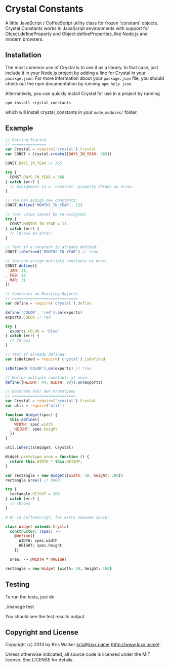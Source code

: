 Crystal Constants
=================

A little JavaScript / CoffeeScript utility class for frozen 'constant' objects.
Crystal Constants works in JavaScript environments with support for
Object.defineProperty and Object.defineProperties, like Node.js and modern browsers.

## Installation
The most common use of Crystal is to use it as a library. In that case, just
include it in your Node.js project by adding a line for Crystal in your
`pacakge.json`. For more information about your `package.json` file, you should
check out the npm documentation by running `npm help json`.

Alternatively, you can quickly install Crystal for use in a project by running

	npm install crystal_constants

which will install crystal_constants in your `node_modules/` folder.

## Example

```JavaScript
// Getting Started
// ===============
var Crystal = require('crystal').Crystal
var CONST = Crystal.create({DAYS_IN_YEAR: 365})

CONST.DAYS_IN_YEAR // 365

try {
  CONST.DAYS_IN_YEAR = 366
} catch (err) {
  // Assignment to a 'constant' property throws an error.
}

// You can assign new constants:
CONST.define('MONTHS_IN_YEAR', 12)

// Your value cannot be re-assigned:
try {
  CONST.MONTHS_IN_YEAR = 11
} catch (err) {
  // Throws an error.
}

// Test if a constant is already defined:
CONST.isDefined('MONTHS_IN_YEAR') // true

// You can assign multiple constants at once:
CONST.define({
  JAN: 31,
, FEB: 28
, MAR: 31
})

// Constants on Existing Objects
// =============================
var define = require('crystal').define

define('COLOR', 'red').on(exports)
exports.COLOR // red

try {
  exports.COLOR = 'blue'
} catch (err) {
  // Throws
}

// Test if already defined:
var isDefined = require('crystal').isDefined

isDefined('COLOR').on(exports) // true

// Define multiple constants at once:
define({HEIGHT: 44, WIDTH: 99}).on(exports)

// Decorate Your Own Prototypes
// ============================
var Crystal = require('crystal').Crystal
var util = require('util')

function Widget(spec) {
  this.define({
    WIDTH: spec.width
  , HEIGHT: spec.height
  })
}

util.inherits(Widget, Crystal)

Widget.prototype.area = function () {
  return this.WIDTH * this.HEIGHT;
}

var rectangle = new Widget({width: 50, height: 100})
rectangle.area() // 5000

try {
  rectangle.HEIGHT = 200
} catch (err) {
  // Throws
}
```

```CoffeeScript
# Or in CoffeeScript, for extra awesome sauce:

class Widget extends Crystal
  constructor: (spec) ->
    @define({
      WIDTH: spec.width
      HEIGHT: spec.height
    })

  area: -> @WIDTH * @HEIGHT

rectangle = new Widget {width: 50, height: 100}
```

## Testing
To run the tests, just do

  ./manage test

You should see the test results output.

Copyright and License
---------------------
Copyright (c) 2013 by Kris Walker <kris@kixx.name> (http://www.kixx.name).

Unless otherwise indicated, all source code is licensed under the MIT license.
See LICENSE for details.
